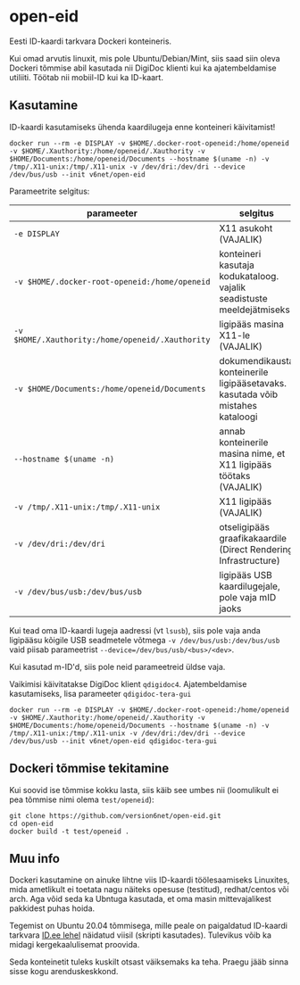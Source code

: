 # open-eid
Eesti ID-kaardi tarkvara Dockeri konteineris.

Kui omad arvutis linuxit, mis pole Ubuntu/Debian/Mint, siis saad siin oleva Dockeri tõmmise abil kasutada nii DigiDoc klienti kui ka ajatembeldamise utiliiti. Töötab nii mobiil-ID kui ka ID-kaart.

## Kasutamine

ID-kaardi kasutamiseks ühenda kaardilugeja enne konteineri käivitamist!

```shell
docker run --rm -e DISPLAY -v $HOME/.docker-root-openeid:/home/openeid -v $HOME/.Xauthority:/home/openeid/.Xauthority -v $HOME/Documents:/home/openeid/Documents --hostname $(uname -n) -v /tmp/.X11-unix:/tmp/.X11-unix -v /dev/dri:/dev/dri --device /dev/bus/usb --init v6net/open-eid
```

Parameetrite selgitus:

|                  parameeter                     |                                     selgitus
|-------------------------------------------------|-------------------------------------------------------------------------------
|`-e DISPLAY`                                     | X11 asukoht (VAJALIK)
|`-v $HOME/.docker-root-openeid:/home/openeid`    | konteineri kasutaja kodukataloog. vajalik seadistuste meeldejätmiseks
|`-v $HOME/.Xauthority:/home/openeid/.Xauthority` | ligipääs masina X11-le (VAJALIK)
|`-v $HOME/Documents:/home/openeid/Documents`     | dokumendikausta konteinerile ligipääsetavaks. kasutada võib mistahes kataloogi
|`--hostname $(uname -n)`                         | annab konteinerile masina nime, et X11 ligipääs töötaks (VAJALIK)
|`-v /tmp/.X11-unix:/tmp/.X11-unix`               | X11 ligipääs (VAJALIK)
|`-v /dev/dri:/dev/dri`                           | otseligipääs graafikakaardile (Direct Rendering Infrastructure)
|`-v /dev/bus/usb:/dev/bus/usb`                   | ligipääs USB kaardilugejale, pole vaja mID jaoks

Kui tead oma ID-kaardi lugeja aadressi (vt `lsusb`), siis pole vaja anda ligipääsu kõigile USB seadmetele võtmega `-v /dev/bus/usb:/dev/bus/usb` vaid piisab parameetrist `--device=/dev/bus/usb/<bus>/<dev>`.

Kui kasutad m-ID'd, siis pole neid parameetreid üldse vaja.

Vaikimisi käivitatakse DigiDoc klient `qdigidoc4`. Ajatembeldamise kasutamiseks, lisa parameeter `qdigidoc-tera-gui`

```shell
docker run --rm -e DISPLAY -v $HOME/.docker-root-openeid:/home/openeid -v $HOME/.Xauthority:/home/openeid/.Xauthority -v $HOME/Documents:/home/openeid/Documents --hostname $(uname -n) -v /tmp/.X11-unix:/tmp/.X11-unix -v /dev/dri:/dev/dri --device /dev/bus/usb --init v6net/open-eid qdigidoc-tera-gui
```

## Dockeri tõmmise tekitamine

Kui soovid ise tõmmise kokku lasta, siis käib see umbes nii (loomulikult ei pea tõmmise nimi olema `test/openeid`):

```shell
git clone https://github.com/version6net/open-eid.git
cd open-eid
docker build -t test/openeid .
```

## Muu info

Dockeri kasutamine on ainuke lihtne viis ID-kaardi töölesaamiseks Linuxites, mida ametlikult ei toetata nagu näiteks opesuse (testitud), redhat/centos või arch. Aga võid seda ka Ubntuga kasutada, et oma masin mittevajalikest pakkidest puhas hoida.

Tegemist on Ubuntu 20.04 tõmmisega, mille peale on paigaldatud ID-kaardi tarkvara [ID.ee lehel](https://id.ee/index.php?id=34228) näidatud viisil (skripti kasutades). Tulevikus võib ka midagi kergekaalulisemat proovida.

Seda konteinetit tuleks kuskilt otsast väiksemaks ka teha. Praegu jääb sinna sisse kogu arenduskeskkond.
